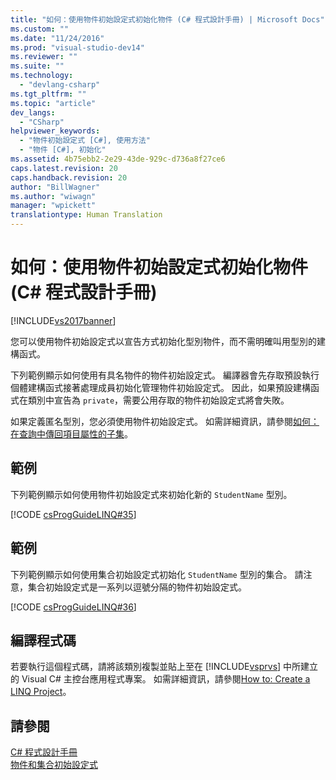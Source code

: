 ```yaml
---
title: "如何：使用物件初始設定式初始化物件 (C# 程式設計手冊) | Microsoft Docs"
ms.custom: ""
ms.date: "11/24/2016"
ms.prod: "visual-studio-dev14"
ms.reviewer: ""
ms.suite: ""
ms.technology: 
  - "devlang-csharp"
ms.tgt_pltfrm: ""
ms.topic: "article"
dev_langs: 
  - "CSharp"
helpviewer_keywords: 
  - "物件初始設定式 [C#], 使用方法"
  - "物件 [C#], 初始化"
ms.assetid: 4b75ebb2-2e29-43de-929c-d736a8f27ce6
caps.latest.revision: 20
caps.handback.revision: 20
author: "BillWagner"
ms.author: "wiwagn"
manager: "wpickett"
translationtype: Human Translation
---
```

# 如何：使用物件初始設定式初始化物件 (C# 程式設計手冊)
[!INCLUDE[vs2017banner](../../../csharp/includes/vs2017banner.md)]

您可以使用物件初始設定式以宣告方式初始化型別物件，而不需明確叫用型別的建構函式。  
  
 下列範例顯示如何使用有具名物件的物件初始設定式。  編譯器會先存取預設執行個體建構函式接著處理成員初始化管理物件初始設定式。  因此，如果預設建構函式在類別中宣告為 `private`，需要公用存取的物件初始設定式將會失敗。  
  
 如果定義匿名型別，您必須使用物件初始設定式。  如需詳細資訊，請參閱[如何：在查詢中傳回項目屬性的子集](../../../csharp/programming-guide/classes-and-structs/how-to-return-subsets-of-element-properties-in-a-query.md)。  
  
## 範例  
 下列範例顯示如何使用物件初始設定式來初始化新的 `StudentName` 型別。  
  
 [!CODE [csProgGuideLINQ#35](../CodeSnippet/VS_Snippets_VBCSharp/csProgGuideLINQ#35)]  
  
## 範例  
 下列範例顯示如何使用集合初始設定式初始化 `StudentName` 型別的集合。  請注意，集合初始設定式是一系列以逗號分隔的物件初始設定式。  
  
 [!CODE [csProgGuideLINQ#36](../CodeSnippet/VS_Snippets_VBCSharp/csProgGuideLINQ#36)]  
  
## 編譯程式碼  
 若要執行這個程式碼，請將該類別複製並貼上至在 [!INCLUDE[vsprvs](../../../csharp/includes/vsprvs_md.md)] 中所建立的 Visual C\# 主控台應用程式專案。  如需詳細資訊，請參閱[How to: Create a LINQ Project](../Topic/How%20to:%20Create%20a%20LINQ%20Project.md)。  
  
## 請參閱  
 [C\# 程式設計手冊](../../../csharp/programming-guide/index.md)   
 [物件和集合初始設定式](../../../csharp/programming-guide/classes-and-structs/object-and-collection-initializers.md)